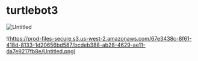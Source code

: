 # turtlebot3

![Untitled](https://prod-files-secure.s3.us-west-2.amazonaws.com/67e3438c-8f61-418d-8133-1d20656bd587/bcdeb388-ab28-4629-ae11-da7e9217fb8e/Untitled.png)

!(https://prod-files-secure.s3.us-west-2.amazonaws.com/67e3438c-8f61-418d-8133-1d20656bd587/bcdeb388-ab28-4629-ae11-da7e9217fb8e/Untitled.png)
